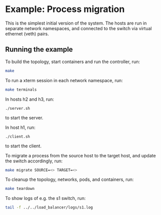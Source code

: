 # Example:  Process migration

This is the simplest initial version of the system. The hosts are run in separate network namespaces, and connected to the switch via virtual ethernet (veth) pairs.

## Running the example

To build the topology, start containers and run the controller, run:
```bash
make
```

To run a xterm session in each network namespace, run:
```bash
make terminals
```

In hosts h2 and h3, run:
```
./server.sh
```
to start the server.

In host h1, run:
```
./client.sh
```
to start the client.

To migrate a process from the source host to the target host, and update the switch accordingly, run:
```bash
make migrate SOURCE=<> TARGET=<>
``` 

To cleanup the topology, networks, pods, and containers, run:
```bash
make teardown
```

To show logs of e.g. the s1 switch, run:
```bash
tail -f ../../load_balancer/logs/s1.log
```
